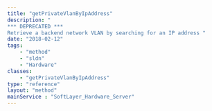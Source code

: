 ```yaml
---
title: "getPrivateVlanByIpAddress"
description: "
*** DEPRECATED ***
Retrieve a backend network VLAN by searching for an IP address "
date: "2018-02-12"
tags:
    - "method"
    - "sldn"
    - "Hardware"
classes:
    - "getPrivateVlanByIpAddress"
type: "reference"
layout: "method"
mainService : "SoftLayer_Hardware_Server"
---
```

